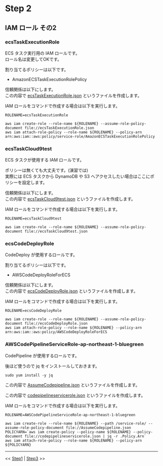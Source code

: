 # Step 2
## IAM ロール その2
### ecsTaskExecutionRole
ECS タスク実行用の IAM ロールです。  
ロール名は変更してOKです。  

割り当てるポリシーは以下です。  

* AmazonECSTaskExecutionRolePolicy

信頼関係は以下にします。  
この内容で [ecsTaskExecutionRole.json](ecsTaskExecutionRole.json) というファイルを作成します。  


IAM ロールをコマンドで作成する場合は以下を実行します。  

```
ROLENAME=ecsTaskExecutionRole

aws iam create-role --role-name ${ROLENAME} --assume-role-policy-document file://ecsTaskExecutionRole.json
aws iam attach-role-policy --role-name ${ROLENAME} --policy-arn arn:aws:iam::aws:policy/service-role/AmazonECSTaskExecutionRolePolicy
```


### ecsTaskCloud9test
ECS タスクが使用する IAM ロールです。  

ポリシーは無くても大丈夫です。(演習では)  
実際には ECS タスクから DynamoDB や S3 へアクセスしたい場合はここにポリシーを設定します。  

信頼関係は以下にします。  
この内容で [ecsTaskCloud9test.json](ecsTaskCloud9test.json) というファイルを作成します。  

IAM ロールをコマンドで作成する場合は以下を実行します。  

```
ROLENAME=ecsTaskCloud9test

aws iam create-role --role-name ${ROLENAME} --assume-role-policy-document file://ecsTaskCloud9test.json
```

### ecsCodeDeployRole
CodeDeploy が使用するロールです。  

割り当てるポリシーは以下です。  

 * AWSCodeDeployRoleForECS

信頼関係は以下にします。  
この内容で [ecsCodeDeployRole.json](ecsCodeDeployRole.json) というファイルを作成します。  

IAM ロールをコマンドで作成する場合は以下を実行します。  

```
ROLENAME=ecsCodeDeployRole

aws iam create-role --role-name ${ROLENAME} --assume-role-policy-document file://ecsCodeDeployRole.json
aws iam attach-role-policy --role-name ${ROLENAME} --policy-arn arn:aws:iam::aws:policy/AWSCodeDeployRoleForECS
```

### AWSCodePipelineServiceRole-ap-northeast-1-bluegreen
CodePipeline が使用するロールです。  

後ほど使うので jq をインストールしておきます。  

```
sudo yum install -y jq
```

この内容で [AssumeCodepipeline.json](AssumeCodepipeline.json) というファイルを作成します。

この内容で [codepipelineservicerole.json](codepipelineservicerole.json) というファイルを作成します。

IAM ロールをコマンドで作成する場合は以下を実行します。  


```
ROLENAME=AWSCodePipelineServiceRole-ap-northeast-1-bluegreen

aws iam create-role --role-name ${ROLENAME} --path /service-role/ --assume-role-policy-document file://AssumeCodepipeline.json
POLICYARN=`aws iam create-policy --policy-name ${ROLENAME} --policy-document file://codepipelineservicerole.json | jq -r .Policy.Arn`
aws iam attach-role-policy --role-name ${ROLENAME} --policy-arn ${POLICYARN}
```


----

<< [Step1](../step1/README.md)  |  [Step3](../step3/README.md)  >>
